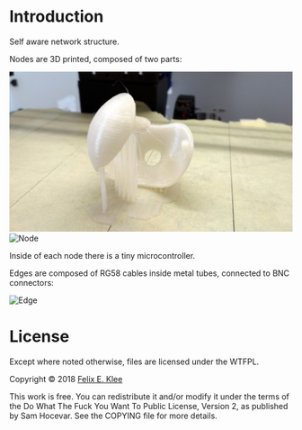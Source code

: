 Introduction
============

Self aware network structure.

Nodes are 3D printed, composed of two parts:

![Half of a node](half_node.jpg)
![Node](node.png)

Inside of each node there is a tiny microcontroller.

Edges are composed of RG58 cables inside metal tubes, connected to BNC
connectors:

![Edge](edge.png)


License
=======

Except where noted otherwise, files are licensed under the WTFPL.

Copyright © 2018 [Felix E. Klee](felix.klee@inka.de)

This work is free. You can redistribute it and/or modify it under the terms of
the Do What The Fuck You Want To Public License, Version 2, as published by Sam
Hocevar. See the COPYING file for more details.
